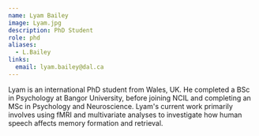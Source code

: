```yaml
---
name: Lyam Bailey
image: Lyam.jpg
description: PhD Student
role: phd
aliases:
  - L.Bailey
links:
  email: lyam.bailey@dal.ca
---
```


Lyam is an international PhD student from Wales, UK. He completed a BSc in Psychology at Bangor University, before joining NCIL and completing an MSc in Psychology and Neuroscience. Lyam's current work primarily involves using fMRI and multivariate analyses to investigate how human speech affects memory formation and retrieval.
